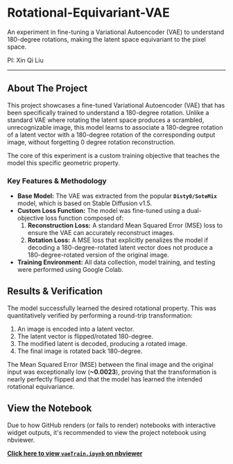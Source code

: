 # Rotational-Equivariant-VAE

An experiment in fine-tuning a Variational Autoencoder (VAE) to understand 180-degree rotations, making the latent space equivariant to the pixel space.

PI: Xin Qi Liu

---

## About The Project

This project showcases a fine-tuned Variational Autoencoder (VAE) that has been specifically trained to understand a 180-degree rotation. Unlike a standard VAE where rotating the latent space produces a scrambled, unrecognizable image, this model learns to associate a 180-degree rotation of a latent vector with a 180-degree rotation of the corresponding output image, without forgetting 0 degree rotation reconstruction.

The core of this experiment is a custom training objective that teaches the model this specific geometric property.

### Key Features & Methodology
* **Base Model:** The VAE was extracted from the popular **`Disty0/SoteMix`** model, which is based on Stable Diffusion v1.5.
* **Custom Loss Function:** The model was fine-tuned using a dual-objective loss function composed of:
    1.  **Reconstruction Loss:** A standard Mean Squared Error (MSE) loss to ensure the VAE can accurately reconstruct images.
    2.  **Rotation Loss:** A MSE loss that explicitly penalizes the model if decoding a 180-degree-rotated latent vector does not produce a 180-degree-rotated version of the original image.
* **Training Environment:** All data collection, model training, and testing were performed using Google Colab.

## Results & Verification

The model successfully learned the desired rotational property. This was quantitatively verified by performing a round-trip transformation:
1.  An image is encoded into a latent vector.
2.  The latent vector is flipped/rotated 180-degree.
3.  The modified latent is decoded, producing a rotated image.
4.  The final image is rotated back 180-degree.

The Mean Squared Error (MSE) between the final image and the original input was exceptionally low (**~0.0023**), proving that the transformation is nearly perfectly flipped and that the model has learned the intended rotational equivariance.

## View the Notebook

Due to how GitHub renders (or fails to render) notebooks with interactive widget outputs, it's recommended to view the project notebook using nbviewer.

**[Click here to view `vaeTrain.ipynb` on nbviewer](https://nbviewer.org/github/alfredchleong/Rotational-Equivariant-VAE/main/vaeTrain.ipynb)**
